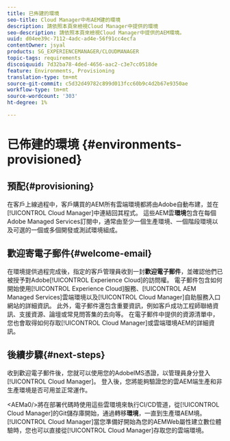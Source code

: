 ```yaml
---
title: 已佈建的環境
seo-title: Cloud Manager中布AEM建的環境
description: 請依照本頁來檢視Cloud Manager中提供的環境
seo-description: 請依照本頁來檢視Cloud Manager中提供的AEM環境。
uuid: d04ee39c-7112-4adc-ad4e-56f91cc4ecfa
contentOwner: jsyal
products: SG_EXPERIENCEMANAGER/CLOUDMANAGER
topic-tags: requirements
discoiquuid: 7d32ba78-4ded-4656-aac2-c3e7cc0518de
feature: Environments, Provisioning
translation-type: tm+mt
source-git-commit: c5d32d49782c899d013fcc60b9c4d2b67e9350ae
workflow-type: tm+mt
source-wordcount: '303'
ht-degree: 1%

---
```



# 已佈建的環境 {#environments-provisioned}

## 預配{#provisioning}

在客戶上線過程中，客戶購買的AEM所有雲端環境都將由Adobe自動布建，並在[!UICONTROL Cloud Manager]中連結回其程式。 這些AEM雲&#x200B;**環境**&#x200B;包含在每個Adobe Managed Services訂閱中，通常由至少一個生產環境、一個階段環境以及可選的一個或多個開發或測試環境組成。

## 歡迎寄電子郵件{#welcome-email}

在環境提供過程完成後，指定的客戶管理員收到一封&#x200B;**歡迎電子郵件**，並確認他們已被授予對Adobe[!UICONTROL Experience Cloud]的訪問權。 電子郵件包含如何開始使用[!UICONTROL Experience Cloud]服務、[!UICONTROL AEM Managed Services]雲端環境以及[!UICONTROL Cloud Manager]自助服務入口網站的詳細資訊。 此外，電子郵件還包含重要資訊，例如客戶成功工程師聯絡資訊、支援資源、論壇或常見問答集的去向等。 在電子郵件中提供的資源清單中，您也會取得如何存取[!UICONTROL Cloud Manager]或雲端環境AEM的詳細資訊。

## 後續步驟{#next-steps}

收到歡迎電子郵件後，您就可以使用您的AdobeIMS憑證，以管理員身分登入[!UICONTROL Cloud Manager]。 登入後，您將能夠驗證您的雲AEM端生產和非生產環境是否可用並正常運作。

&lt;AEMa0/>將在部署代碼時使用這些雲環境來執行CI/CD管道，從[!UICONTROL Cloud Manager]的Git儲存庫開始，通過轉移&#x200B;**環境**，一直到生產環AEM境。 [!UICONTROL Cloud Manager]當您準備好開始為您的AEMWeb屬性建立數位體驗時，您也可以直接從[!UICONTROL Cloud Manager]存取您的雲端環境。
